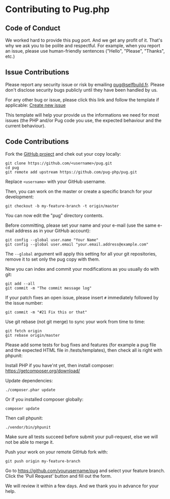 # Contributing to Pug.php

## Code of Conduct

We worked hard to provide this pug port. And we get any profit of it. That's why we ask you to be polite and respectful. For example, when you report an issue, please use human-friendly sentences ("Hello", "Please", "Thanks", etc.)

## Issue Contributions

Please report any security issue or risk by emailing pug@selfbuild.fr. Please don't disclose security bugs publicly until they have been handled by us.

For any other bug or issue, please click this link and follow the template if applicable:
[Create new issue](https://github.com/pug-php/pug/issues/new?body=Hello%2C%0A%0AI%20encountered%20an%20issue%20with%20the%20following%20code%3A%0A%60%60%60pug%0Ap%20Some%20example%0A%60%60%60%0A%0AI%20expected%20to%20get%3A%0A%60%60%60html%0A%3Cp%3ESome%20example%3C%2Fp%3E%0A%60%60%60%0A%0ABut%20I%20actually%20get%3A%0A%60%60%60html%0A%3Cp%3ESomething%20else%3C%2Fp%3E%0A%60%60%60%0A%0AThanks!)

This template will help your provide us the informations we need for most issues (the PHP and/or Pug code you use, the expected behaviour and the current behaviour).

## Code Contributions

Fork the [GitHub project](https://github.com/pug-php/pug) and chek out your copy locally:

```shell
git clone https://github.com/<username>/pug.git
cd pug
git remote add upstream https://github.com/pug-php/pug.git
```
Replace `<username>` with your GitHub username.

Then, you can work on the master or create a specific branch for your development:

```shell
git checkout -b my-feature-branch -t origin/master
```

You can now edit the "pug" directory contents.

Before committing, please set your name and your e-mail (use the same e-mail address as in your GitHub account):

```shell
git config --global user.name "Your Name"
git config --global user.email "your.email.address@example.com"
```

The ```--global``` argument will apply this setting for all your git repositories, remove it to set only the pug copy with them.

Now you can index and commit your modifications as you usually do with git:

```shell
git add --all
git commit -m "The commit message log"
```

If your patch fixes an open issue, please insert ```#``` immediately followed by the issue number:

```shell
git commit -m "#21 Fix this or that"
```

Use git rebase (not git merge) to sync your work from time to time:

```shell
git fetch origin
git rebase origin/master
```

Please add some tests for bug fixes and features (for example a pug file and the expected HTML file in /tests/templates), then check all is right with phpunit:

Install PHP if you have'nt yet, then install composer:
https://getcomposer.org/download/

Update dependencies:
```
./composer.phar update
```

Or if you installed composer globally:
```
composer update
```

Then call phpunit:
```
./vendor/bin/phpunit
```

Make sure all tests succeed before submit your pull-request, else we will not be able to merge it.

Push your work on your remote GitHub fork with:
```
git push origin my-feature-branch
```

Go to https://github.com/yourusername/pug and select your feature branch. Click the 'Pull Request' button and fill out the form.

We will review it within a few days. And we thank you in advance for your help.
